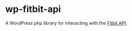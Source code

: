 # wp-fitbit-api
A WordPress php library for interacting with the [Fitbit API](https://dev.fitbit.com/docs/).
